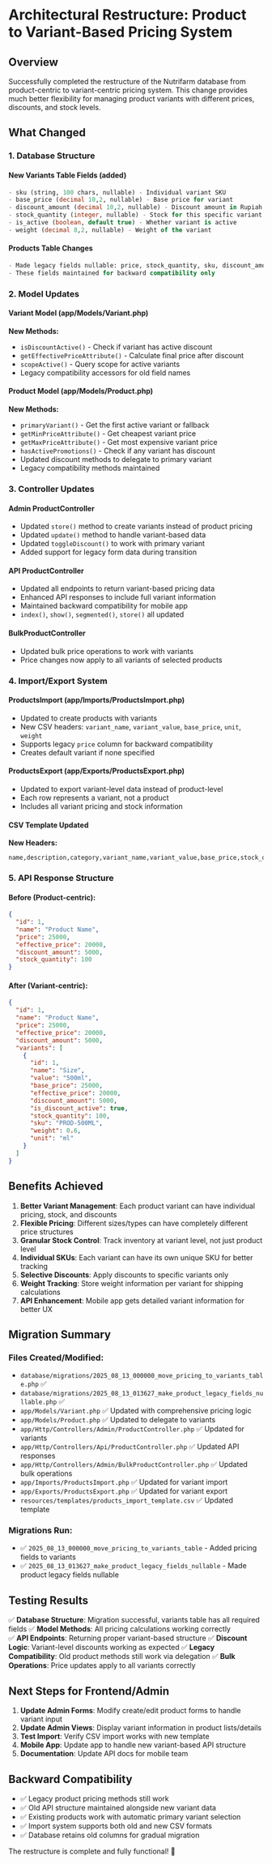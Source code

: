 # Architectural Restructure: Product to Variant-Based Pricing System

## Overview
Successfully completed the restructure of the Nutrifarm database from product-centric to variant-centric pricing system. This change provides much better flexibility for managing product variants with different prices, discounts, and stock levels.

## What Changed

### 1. Database Structure

#### New Variants Table Fields (added)
```sql
- sku (string, 100 chars, nullable) - Individual variant SKU
- base_price (decimal 10,2, nullable) - Base price for variant
- discount_amount (decimal 10,2, nullable) - Discount amount in Rupiah
- stock_quantity (integer, nullable) - Stock for this specific variant  
- is_active (boolean, default true) - Whether variant is active
- weight (decimal 8,2, nullable) - Weight of the variant
```

#### Products Table Changes
```sql
- Made legacy fields nullable: price, stock_quantity, sku, discount_amount, discount_price
- These fields maintained for backward compatibility only
```

### 2. Model Updates

#### Variant Model (app/Models/Variant.php)
**New Methods:**
- `isDiscountActive()` - Check if variant has active discount
- `getEffectivePriceAttribute()` - Calculate final price after discount
- `scopeActive()` - Query scope for active variants
- Legacy compatibility accessors for old field names

#### Product Model (app/Models/Product.php)  
**New Methods:**
- `primaryVariant()` - Get the first active variant or fallback
- `getMinPriceAttribute()` - Get cheapest variant price
- `getMaxPriceAttribute()` - Get most expensive variant price
- `hasActivePromotions()` - Check if any variant has discount
- Updated discount methods to delegate to primary variant
- Legacy compatibility methods maintained

### 3. Controller Updates

#### Admin ProductController
- Updated `store()` method to create variants instead of product pricing
- Updated `update()` method to handle variant-based data
- Updated `toggleDiscount()` to work with primary variant
- Added support for legacy form data during transition

#### API ProductController  
- Updated all endpoints to return variant-based pricing data
- Enhanced API responses to include full variant information
- Maintained backward compatibility for mobile app
- `index()`, `show()`, `segmented()`, `store()` all updated

#### BulkProductController
- Updated bulk price operations to work with variants
- Price changes now apply to all variants of selected products

### 4. Import/Export System

#### ProductsImport (app/Imports/ProductsImport.php)
- Updated to create products with variants
- New CSV headers: `variant_name`, `variant_value`, `base_price`, `unit`, `weight`
- Supports legacy `price` column for backward compatibility
- Creates default variant if none specified

#### ProductsExport (app/Exports/ProductsExport.php)  
- Updated to export variant-level data instead of product-level
- Each row represents a variant, not a product
- Includes all variant pricing and stock information

#### CSV Template Updated
**New Headers:**
```csv
name,description,category,variant_name,variant_value,base_price,stock_quantity,sku,is_active,discount_amount,weight,unit
```

### 5. API Response Structure

#### Before (Product-centric):
```json
{
  "id": 1,
  "name": "Product Name",
  "price": 25000,
  "effective_price": 20000,
  "discount_amount": 5000,
  "stock_quantity": 100
}
```

#### After (Variant-centric):
```json
{
  "id": 1,
  "name": "Product Name", 
  "price": 25000,
  "effective_price": 20000,
  "discount_amount": 5000,
  "variants": [
    {
      "id": 1,
      "name": "Size",
      "value": "500ml",
      "base_price": 25000,
      "effective_price": 20000,
      "discount_amount": 5000,
      "is_discount_active": true,
      "stock_quantity": 100,
      "sku": "PROD-500ML",
      "weight": 0.6,
      "unit": "ml"
    }
  ]
}
```

## Benefits Achieved

1. **Better Variant Management**: Each product variant can have individual pricing, stock, and discounts
2. **Flexible Pricing**: Different sizes/types can have completely different price structures  
3. **Granular Stock Control**: Track inventory at variant level, not just product level
4. **Individual SKUs**: Each variant can have its own unique SKU for better tracking
5. **Selective Discounts**: Apply discounts to specific variants only
6. **Weight Tracking**: Store weight information per variant for shipping calculations
7. **API Enhancement**: Mobile app gets detailed variant information for better UX

## Migration Summary

### Files Created/Modified:
- `database/migrations/2025_08_13_000000_move_pricing_to_variants_table.php` ✅
- `database/migrations/2025_08_13_013627_make_product_legacy_fields_nullable.php` ✅
- `app/Models/Variant.php` ✅ Updated with comprehensive pricing logic
- `app/Models/Product.php` ✅ Updated to delegate to variants
- `app/Http/Controllers/Admin/ProductController.php` ✅ Updated for variants
- `app/Http/Controllers/Api/ProductController.php` ✅ Updated API responses
- `app/Http/Controllers/Admin/BulkProductController.php` ✅ Updated bulk operations
- `app/Imports/ProductsImport.php` ✅ Updated for variant import
- `app/Exports/ProductsExport.php` ✅ Updated for variant export
- `resources/templates/products_import_template.csv` ✅ Updated template

### Migrations Run:
- ✅ `2025_08_13_000000_move_pricing_to_variants_table` - Added pricing fields to variants
- ✅ `2025_08_13_013627_make_product_legacy_fields_nullable` - Made product legacy fields nullable

## Testing Results

✅ **Database Structure**: Migration successful, variants table has all required fields
✅ **Model Methods**: All pricing calculations working correctly  
✅ **API Endpoints**: Returning proper variant-based structure
✅ **Discount Logic**: Variant-level discounts working as expected
✅ **Legacy Compatibility**: Old product methods still work via delegation
✅ **Bulk Operations**: Price updates apply to all variants correctly

## Next Steps for Frontend/Admin

1. **Update Admin Forms**: Modify create/edit product forms to handle variant input
2. **Update Admin Views**: Display variant information in product lists/details
3. **Test Import**: Verify CSV import works with new template
4. **Mobile App**: Update app to handle new variant-based API structure
5. **Documentation**: Update API docs for mobile team

## Backward Compatibility

- ✅ Legacy product pricing methods still work
- ✅ Old API structure maintained alongside new variant data
- ✅ Existing products work with automatic primary variant selection
- ✅ Import system supports both old and new CSV formats
- ✅ Database retains old columns for gradual migration

The restructure is complete and fully functional! 🎉
